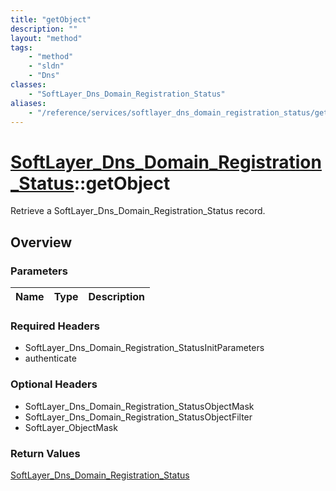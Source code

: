 ```yaml
---
title: "getObject"
description: ""
layout: "method"
tags:
    - "method"
    - "sldn"
    - "Dns"
classes:
    - "SoftLayer_Dns_Domain_Registration_Status"
aliases:
    - "/reference/services/softlayer_dns_domain_registration_status/getObject"
---
```

# [SoftLayer_Dns_Domain_Registration_Status](/reference/services/SoftLayer_Dns_Domain_Registration_Status)::getObject

Retrieve a SoftLayer_Dns_Domain_Registration_Status record.


## Overview 


### Parameters 
|Name | Type | Description |
| --- | --- | --- |


### Required Headers
* SoftLayer_Dns_Domain_Registration_StatusInitParameters
* authenticate

### Optional Headers
* SoftLayer_Dns_Domain_Registration_StatusObjectMask
* SoftLayer_Dns_Domain_Registration_StatusObjectFilter
* SoftLayer_ObjectMask

### Return Values
<a href='/reference/datatypes/SoftLayer_Dns_Domain_Registration_Status'>SoftLayer_Dns_Domain_Registration_Status </a>

